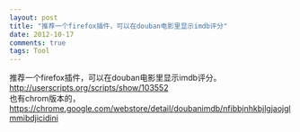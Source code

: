 ```yaml
---
layout: post
title: "推荐一个firefox插件，可以在douban电影里显示imdb评分"
date: 2012-10-17
comments: true
tags: Tool
---
```

推荐一个firefox插件，可以在douban电影里显示imdb评分。<br /><a href="http://vasters.com/clemensv/2012/09/06/Are+You+Catching+Falling+Knives.aspx">http://userscripts.org/scripts/show/103552</a><br />也有chrom版本的，https://chrome.google.com/webstore/detail/doubanimdb/nfibbjnhkbjlgjaojglmmibdjicidini<br /><br /><blockquote></blockquote>
